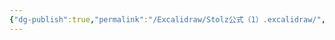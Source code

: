 ```yaml
---
{"dg-publish":true,"permalink":"/Excalidraw/Stolz公式（1）.excalidraw/","tags":["excalidraw"]}
---
```

<style> .container {font-family: sans-serif; text-align: center;} .button-wrapper button {z-index: 1;height: 40px; width: 100px; margin: 10px;padding: 5px;} .excalidraw .App-menu_top .buttonList { display: flex;} .excalidraw-wrapper { height: 800px; margin: 50px; position: relative;} :root[dir="ltr"] .excalidraw .layer-ui__wrapper .zen-mode-transition.App-menu_bottom--transition-left {transform: none;} </style><script src="https://cdn.jsdelivr.net/npm/react@17/umd/react.production.min.js"></script><script src="https://cdn.jsdelivr.net/npm/react-dom@17/umd/react-dom.production.min.js"></script><script type="text/javascript" src="https://cdn.jsdelivr.net/npm/@excalidraw/excalidraw@0/dist/excalidraw.production.min.js"></script><div id="Stolz公式（1）excalidraw.md"></div><script>(function(){const InitialData={"type":"excalidraw","version":2,"source":"https://github.com/zsviczian/obsidian-excalidraw-plugin/releases/tag/2.6.7","elements":[{"id":"guzs_HPdxr5Y4NoPQRSGH","type":"arrow","x":-25.45001220703125,"y":52.86248016357422,"width":344.79998779296875,"height":0,"angle":0,"strokeColor":"#1e1e1e","backgroundColor":"transparent","fillStyle":"solid","strokeWidth":1,"strokeStyle":"solid","roughness":0,"opacity":100,"groupIds":[],"frameId":null,"index":"a0","roundness":{"type":2},"seed":1767890442,"version":52,"versionNonce":1331166422,"isDeleted":false,"boundElements":[],"updated":1741280748004,"link":null,"locked":false,"points":[[0,0],[344.79998779296875,0]],"lastCommittedPoint":null,"startBinding":null,"endBinding":null,"startArrowhead":null,"endArrowhead":"arrow","elbowed":false},{"id":"6h_IojNvKvsmOkqSsmMSF","type":"arrow","x":-24.6500244140625,"y":53.66252899169922,"width":210.39996337890628,"height":210.39996337890625,"angle":0,"strokeColor":"#1e1e1e","backgroundColor":"transparent","fillStyle":"solid","strokeWidth":1,"strokeStyle":"solid","roughness":0,"opacity":100,"groupIds":[],"frameId":null,"index":"a1","roundness":{"type":2},"seed":1668440650,"version":83,"versionNonce":716143690,"isDeleted":false,"boundElements":[],"updated":1741280759376,"link":null,"locked":false,"points":[[0,0],[-210.39996337890628,210.39996337890625]],"lastCommittedPoint":null,"startBinding":null,"endBinding":null,"startArrowhead":null,"endArrowhead":"arrow","elbowed":false},{"id":"x2dsGb-cVCgkb5m37szDF","type":"arrow","x":-22.25,"y":52.86248016357422,"width":2.1316282072803006e-14,"height":360,"angle":0,"strokeColor":"#1e1e1e","backgroundColor":"transparent","fillStyle":"solid","strokeWidth":1,"strokeStyle":"solid","roughness":0,"opacity":100,"groupIds":[],"frameId":null,"index":"a2","roundness":{"type":2},"seed":402682314,"version":50,"versionNonce":605530762,"isDeleted":false,"boundElements":[],"updated":1741280768007,"link":null,"locked":false,"points":[[0,0],[2.1316282072803006e-14,-360]],"lastCommittedPoint":null,"startBinding":null,"endBinding":null,"startArrowhead":null,"endArrowhead":"arrow","elbowed":false},{"id":"NDaadLCH","type":"text","x":308.1500244140625,"y":15.262504577636719,"width":11,"height":25,"angle":0,"strokeColor":"#1e1e1e","backgroundColor":"transparent","fillStyle":"solid","strokeWidth":1,"strokeStyle":"solid","roughness":0,"opacity":100,"groupIds":[],"frameId":null,"index":"a3","roundness":null,"seed":1853737046,"version":24,"versionNonce":1796706826,"isDeleted":false,"boundElements":[],"updated":1741280779722,"link":null,"locked":false,"text":"y","rawText":"y","fontSize":20,"fontFamily":5,"textAlign":"left","verticalAlign":"top","containerId":null,"originalText":"y","autoResize":true,"lineHeight":1.25},{"id":"480GVDgF","type":"text","x":-228.64996337890625,"y":207.26250457763672,"width":12,"height":25,"angle":0,"strokeColor":"#1e1e1e","backgroundColor":"transparent","fillStyle":"solid","strokeWidth":1,"strokeStyle":"solid","roughness":0,"opacity":100,"groupIds":[],"frameId":null,"index":"a4","roundness":null,"seed":103683978,"version":13,"versionNonce":1471330902,"isDeleted":false,"boundElements":[],"updated":1741280784322,"link":null,"locked":false,"text":"x","rawText":"x","fontSize":20,"fontFamily":5,"textAlign":"left","verticalAlign":"top","containerId":null,"originalText":"x","autoResize":true,"lineHeight":1.25},{"id":"LdWVALfI","type":"text","x":-7.04998779296875,"y":-304.7375259399414,"width":12,"height":25,"angle":0,"strokeColor":"#1e1e1e","backgroundColor":"transparent","fillStyle":"solid","strokeWidth":1,"strokeStyle":"solid","roughness":0,"opacity":100,"groupIds":[],"frameId":null,"index":"a5","roundness":null,"seed":956079318,"version":18,"versionNonce":1648946762,"isDeleted":false,"boundElements":[],"updated":1741280788171,"link":null,"locked":false,"text":"z","rawText":"z","fontSize":20,"fontFamily":5,"textAlign":"left","verticalAlign":"top","containerId":null,"originalText":"z","autoResize":true,"lineHeight":1.25},{"id":"CO4dump7eHvI54ZfIm6aP","type":"line","x":-23.507343282725884,"y":-181.02464724975385,"width":127.0253033165562,"height":360.6074129256016,"angle":0,"strokeColor":"#1e1e1e","backgroundColor":"transparent","fillStyle":"solid","strokeWidth":1,"strokeStyle":"solid","roughness":0,"opacity":100,"groupIds":[],"frameId":null,"index":"a6","roundness":{"type":2},"seed":1998707300,"version":121,"versionNonce":379608028,"isDeleted":false,"boundElements":null,"updated":1742371913728,"link":null,"locked":false,"points":[[0,0],[-127.0253033165562,360.6074129256016]],"lastCommittedPoint":null,"startBinding":null,"endBinding":null,"startArrowhead":null,"endArrowhead":null},{"id":"0dx32BtET2h5Q20rU3QvW","type":"line","x":-25.915369334861197,"y":-181.02464724975385,"width":233.28108338745207,"height":233.28108338745201,"angle":0,"strokeColor":"#1e1e1e","backgroundColor":"transparent","fillStyle":"solid","strokeWidth":1,"strokeStyle":"solid","roughness":0,"opacity":100,"groupIds":[],"frameId":null,"index":"a7","roundness":{"type":2},"seed":573260644,"version":59,"versionNonce":1748318044,"isDeleted":false,"boundElements":null,"updated":1742371919059,"link":null,"locked":false,"points":[[0,0],[233.28108338745207,233.28108338745201]],"lastCommittedPoint":null,"startBinding":null,"endBinding":null,"startArrowhead":null,"endArrowhead":null},{"id":"JdtJ0YbbGt5a0EGhH2Tg-","type":"line","x":-151.73665962534977,"y":178.37870671962725,"width":360.0053604824149,"height":126.42329680352236,"angle":0,"strokeColor":"#1e1e1e","backgroundColor":"transparent","fillStyle":"solid","strokeWidth":1,"strokeStyle":"solid","roughness":0,"opacity":100,"groupIds":[],"frameId":null,"index":"a8","roundness":{"type":2},"seed":960253924,"version":74,"versionNonce":854020452,"isDeleted":false,"boundElements":null,"updated":1742371924908,"link":null,"locked":false,"points":[[0,0],[360.0053604824149,-126.42329680352236]],"lastCommittedPoint":null,"startBinding":null,"endBinding":null,"startArrowhead":null,"endArrowhead":null},{"id":"8VbkrQXbaZypR7zj6jHHV","type":"arrow","x":40.90831814510295,"y":-21.490486997689857,"width":132.74446853322146,"height":132.74446853322144,"angle":0,"strokeColor":"#1e1e1e","backgroundColor":"transparent","fillStyle":"solid","strokeWidth":1,"strokeStyle":"solid","roughness":0,"opacity":100,"groupIds":[],"frameId":null,"index":"a9","roundness":{"type":2},"seed":1829940060,"version":36,"versionNonce":1890208860,"isDeleted":false,"boundElements":null,"updated":1742371928791,"link":null,"locked":false,"points":[[0,0],[132.74446853322146,-132.74446853322144]],"lastCommittedPoint":null,"startBinding":null,"endBinding":null,"startArrowhead":null,"endArrowhead":"arrow","elbowed":false},{"id":"XhGV0q4k5kSnRaQpAn7GM","type":"line","x":35.49021359764566,"y":-121.42510682142486,"width":1.8060654692543494,"height":13.846379450542173,"angle":0,"strokeColor":"#1e1e1e","backgroundColor":"transparent","fillStyle":"solid","strokeWidth":1,"strokeStyle":"solid","roughness":0,"opacity":100,"groupIds":[],"frameId":null,"index":"aA","roundness":{"type":2},"seed":1509927652,"version":8,"versionNonce":1496389860,"isDeleted":false,"boundElements":null,"updated":1742371933691,"link":null,"locked":false,"points":[[0,0],[1.8060654692543494,13.846379450542173]],"lastCommittedPoint":null,"startBinding":null,"endBinding":null,"startArrowhead":null,"endArrowhead":null},{"id":"PXntNHHQaK8MWYDJPMeFi","type":"line","x":36.09226604083233,"y":-120.22107083028078,"width":17.458418528745142,"height":1.8060425041778956,"angle":0,"strokeColor":"#1e1e1e","backgroundColor":"transparent","fillStyle":"solid","strokeWidth":1,"strokeStyle":"solid","roughness":0,"opacity":100,"groupIds":[],"frameId":null,"index":"aB","roundness":{"type":2},"seed":2137590748,"version":10,"versionNonce":309994076,"isDeleted":false,"boundElements":null,"updated":1742371936424,"link":null,"locked":false,"points":[[0,0],[17.458418528745142,1.8060425041778956]],"lastCommittedPoint":null,"startBinding":null,"endBinding":null,"startArrowhead":null,"endArrowhead":null},{"id":"pAt2UX3SBzVNhFwV-I9TG","type":"line","x":-92.13714216209718,"y":9.814310981597373,"width":0.6020065130338423,"height":15.652398989643586,"angle":0,"strokeColor":"#1e1e1e","backgroundColor":"transparent","fillStyle":"solid","strokeWidth":1,"strokeStyle":"solid","roughness":0,"opacity":100,"groupIds":[],"frameId":null,"index":"aC","roundness":{"type":2},"seed":1503589604,"version":9,"versionNonce":1982573916,"isDeleted":false,"boundElements":null,"updated":1742371939590,"link":null,"locked":false,"points":[[0,0],[-0.6020065130338423,-15.652398989643586]],"lastCommittedPoint":null,"startBinding":null,"endBinding":null,"startArrowhead":null,"endArrowhead":null},{"id":"PSfGzsa8EcrtEWAFw2xn6","type":"line","x":-90.33107669284288,"y":9.21230446856356,"width":18.060470971931778,"height":12.642320494321666,"angle":0,"strokeColor":"#1e1e1e","backgroundColor":"transparent","fillStyle":"solid","strokeWidth":1,"strokeStyle":"solid","roughness":0,"opacity":100,"groupIds":[],"frameId":null,"index":"aD","roundness":{"type":2},"seed":109246948,"version":14,"versionNonce":987611748,"isDeleted":false,"boundElements":null,"updated":1742371944039,"link":null,"locked":false,"points":[[0,0],[18.060470971931778,-12.642320494321666]],"lastCommittedPoint":null,"startBinding":null,"endBinding":null,"startArrowhead":null,"endArrowhead":null},{"id":"eVSeTo9nGrZbiKMyGM57A","type":"arrow","x":111.94618900676238,"y":85.0662733646464,"width":35.518981360982536,"height":12.040313981287795,"angle":0,"strokeColor":"#1e1e1e","backgroundColor":"transparent","fillStyle":"solid","strokeWidth":1,"strokeStyle":"solid","roughness":0,"opacity":100,"groupIds":[],"frameId":null,"index":"aE","roundness":{"type":2},"seed":1186720348,"version":121,"versionNonce":553724772,"isDeleted":false,"boundElements":null,"updated":1742371954254,"link":null,"locked":false,"points":[[0,0],[35.518981360982536,-12.040313981287795]],"lastCommittedPoint":null,"startBinding":null,"endBinding":null,"startArrowhead":null,"endArrowhead":"arrow","elbowed":false}],"appState":{"theme":"dark","viewBackgroundColor":"#ffffff","currentItemStrokeColor":"#1e1e1e","currentItemBackgroundColor":"transparent","currentItemFillStyle":"solid","currentItemStrokeWidth":1,"currentItemStrokeStyle":"solid","currentItemRoughness":0,"currentItemOpacity":100,"currentItemFontFamily":5,"currentItemFontSize":20,"currentItemTextAlign":"left","currentItemStartArrowhead":null,"currentItemEndArrowhead":"arrow","currentItemArrowType":"round","scrollX":249.63949024378826,"scrollY":410.48670158404286,"zoom":{"value":1.328869},"currentItemRoundness":"round","gridSize":null,"gridStep":5,"gridModeEnabled":false,"gridColor":{"Bold":"rgba(217, 217, 217, 0.5)","Regular":"rgba(230, 230, 230, 0.5)"},"currentStrokeOptions":null,"frameRendering":{"enabled":true,"clip":true,"name":true,"outline":true},"objectsSnapModeEnabled":false,"activeTool":{"type":"selection","customType":null,"locked":false,"lastActiveTool":null}},"files":{}};InitialData.scrollToContent=true;App=()=>{const e=React.useRef(null),t=React.useRef(null),[n,i]=React.useState({width:void 0,height:void 0});return React.useEffect(()=>{i({width:t.current.getBoundingClientRect().width,height:t.current.getBoundingClientRect().height});const e=()=>{i({width:t.current.getBoundingClientRect().width,height:t.current.getBoundingClientRect().height})};return window.addEventListener("resize",e),()=>window.removeEventListener("resize",e)},[t]),React.createElement(React.Fragment,null,React.createElement("div",{className:"excalidraw-wrapper",ref:t},React.createElement(ExcalidrawLib.Excalidraw,{ref:e,width:n.width,height:n.height,initialData:InitialData,viewModeEnabled:!0,zenModeEnabled:!0,gridModeEnabled:!1})))},excalidrawWrapper=document.getElementById("Stolz公式（1）excalidraw.md");ReactDOM.render(React.createElement(App),excalidrawWrapper);})();</script>